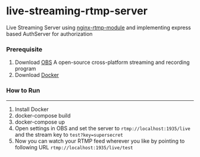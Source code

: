 # live-streaming-rtmp-server

Live Streaming Server using [nginx-rtmp-module](https://github.com/arut/nginx-rtmp-module#nginx-rtmp-module) and implementing express based AuthServer for authorization

### Prerequisite
1. Download [OBS](https://obsproject.com/) A open-source cross-platform streaming and recording program
2. Download [Docker](https://www.docker.com/)

### How to Run
---
1. Install Docker
2. docker-compose build
3. docker-compose up
4. Open settings in OBS and set the server to `rtmp://localhost:1935/live` and the stream key to `test?key=supersecret`
5. Now you can watch your RTMP feed wherever you like by pointing to following URL `rtmp://localhost:1935/live/test`